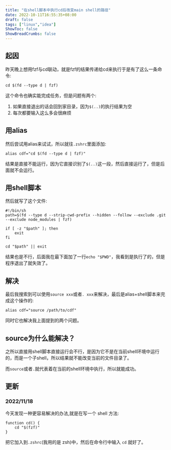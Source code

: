 ```yaml
---
title: "在shell脚本中执行cd后改变main shell的路径"
date: 2022-10-11T16:55:35+08:00
draft: false
tags: ["linux","idea"]
ShowToc: false
ShowBreadCrumbs: false
---
```


## 起因

昨天晚上想用fzf与cd联动，就是fzf的结果传递给cd来执行于是有了这么一条命令:

```shell
cd $(fd --type d | fzf)
```

这个命令也确实能完成任务，但是问题有两个:

1. 如果直接退出的话会回到家目录，因为`$(..)`的执行结果为空
2. 每次都要输入这么多会很麻烦

## 用alias

然后尝试用alias来试试，所以就往`.zshrc`里面添加:

```shell
alias cdf="cd $(fd --type d | fzf)"
```

结果是直接不能运行，因为它直接识别了`$(..)`这一段，然后直接运行了，但是后面就不会运行。

## 用shell脚本

然后就写了这个文件:

```shell
#!/bin/sh
path=$(fd --type d --strip-cwd-prefix --hidden --follow --exclude .git --exclude node_modules | fzf)

if [ -z "$path" ]; then
    exit
fi

cd "$path" || exit
```

结果也是不行，后面我在最下面加了一行`echo "$PWD"`，我看到是执行了的，但是程序退出了就失效了。

## 解决

最后我搜索到可以使用`source xxx`或者`. xxx`来解决，最后是alias+shell脚本来完成这个操作的:

```shell
alias cdf="source /path/to/cdf"
```

同时它也解决我上面提到的两个问题。

## source为什么能解决？

之所以直接用shell脚本直接运行会不行，是因为它不是在当前shell环境中运行的，而是一个子shell，所以结果就不能改变当前的文件目录了。

而`source`或者`.`就代表着在当前的shell环境中执行，所以就能成功。

## 更新

### 2022/11/18

今天发现一种更容易解决的办法,就是在写一个 shell 方法:

```shell
function cd() {
    cd "$(fzf)"
}
```

把它加入到`.zshrc`(我用的是 zsh)中，然后在命令行中输入 `cd` 就好了。  